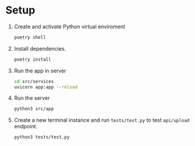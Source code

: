 # Setup

1. Create and activate Python virtual enviroment

    ```bash
    poetry shell
    ```

2. Install dependencies.

    ```bash
    poetry install
    ```

3. Run the app in server

    ```bash
    cd src/services
    uvicorn app:app --reload
    ```

4. Run the server

    ```bash
    python3 src/app 
    ```

5. Create a new terminal instance and run `tests/test.py` to test `api/upload` endpoint.

    ```bash
    python3 tests/test.py
    ```
